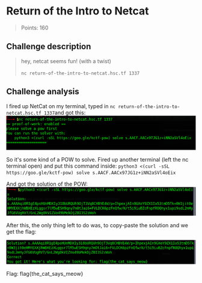 # Return of the Intro to Netcat
>Points: 160

## Challenge description
>hey, netcat seems fun! (with a twist)
>
>`nc return-of-the-intro-to-netcat.hsc.tf 1337`

## Challenge analysis
I fired up NetCat on my terminal, typed in `nc return-of-the-intro-to-netcat.hsc.tf 1337`and got this:
![Screenshot](misc_1.png)

So it's some kind of a POW to solve. Fired up another terminal (left the nc terminal open) and put this command inside: `python3 <(curl -sSL https://goo.gle/kctf-pow) solve s.AACF.AACx97JG1z+iNN2aSVl4oEix`

And got the solution of the POW:
![Screenshot](misc_1_2.png)

After this, the only thing left to do was, to copy-paste the solution and we get the flag:

![Screenshot](misc1_3.png)

Flag: flag{the_cat_says_meow}



